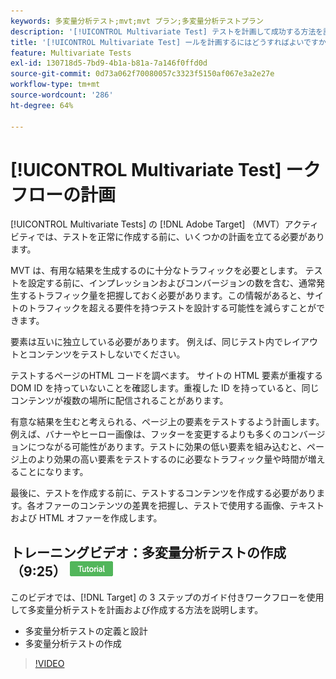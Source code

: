 ```yaml
---
keywords: 多変量分析テスト;mvt;mvt プラン;多変量分析テストプラン
description: '[!UICONTROL Multivariate Test] テストを計画して成功する方法を説明します  [!DNL Adobe Target]  テストを計画して成功する方法を説明します。'
title: '[!UICONTROL Multivariate Test] ールを計画するにはどうすればよいですか？'
feature: Multivariate Tests
exl-id: 130718d5-7bd9-4b1a-b81a-7a146f0ffd0d
source-git-commit: 0d73a062f70080057c3323f5150af067e3a2e27e
workflow-type: tm+mt
source-wordcount: '286'
ht-degree: 64%

---
```


# [!UICONTROL Multivariate Test] ークフローの計画

[!UICONTROL Multivariate Tests] の [!DNL Adobe Target] （MVT）アクティビティでは、テストを正常に作成する前に、いくつかの計画を立てる必要があります。

MVT は、有用な結果を生成するのに十分なトラフィックを必要とします。 テストを設定する前に、インプレッションおよびコンバージョンの数を含む、通常発生するトラフィック量を把握しておく必要があります。この情報があると、サイトのトラフィックを超える要件を持つテストを設計する可能性を減らすことができます。

要素は互いに独立している必要があります。 例えば、同じテスト内でレイアウトとコンテンツをテストしないでください。

テストするページのHTML コードを調べます。 サイトの HTML 要素が重複する DOM ID を持っていないことを確認します。重複した ID を持っていると、同じコンテンツが複数の場所に配信されることがあります。

有意な結果を生むと考えられる、ページ上の要素をテストするよう計画します。例えば、バナーやヒーロー画像は、フッターを変更するよりも多くのコンバージョンにつながる可能性があります。テストに効果の低い要素を組み込むと、ページ上のより効果の高い要素をテストするのに必要なトラフィック量や時間が増えることになります。

最後に、テストを作成する前に、テストするコンテンツを作成する必要があります。各オファーのコンテンツの差異を把握し、テストで使用する画像、テキストおよび HTML オファーを作成します。

## トレーニングビデオ：多変量分析テストの作成（9:25） ![&#x200B; チュートリアルバッジ &#x200B;](/help/main/assets/tutorial.png)

このビデオでは、[!DNL Target] の 3 ステップのガイド付きワークフローを使用して多変量分析テストを計画および作成する方法を説明します。

* 多変量分析テストの定義と設計
* 多変量分析テストの作成

>[!VIDEO](https://video.tv.adobe.com/v/29957?captions=jpn)
